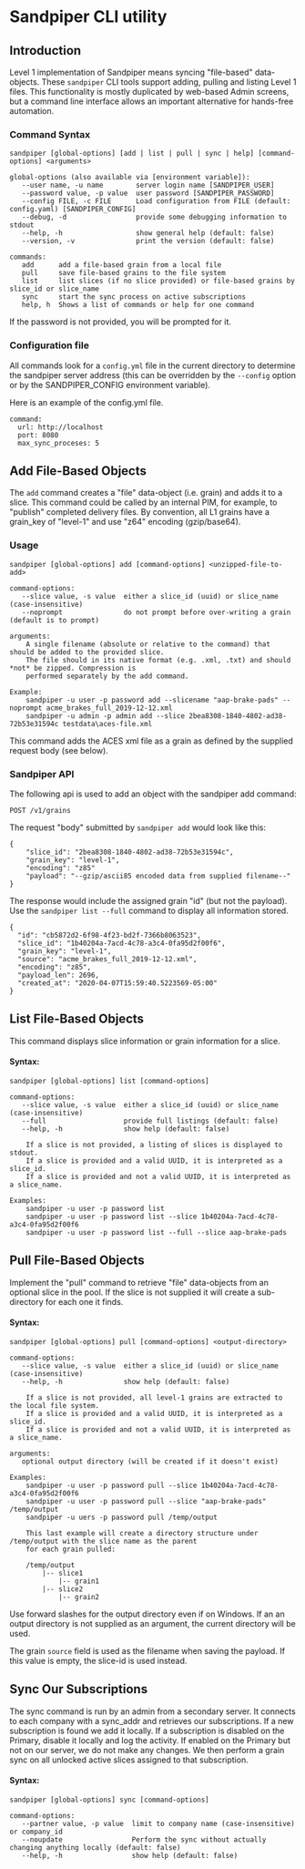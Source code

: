 # Sandpiper CLI utility

## Introduction

Level 1 implementation of Sandpiper means syncing "file-based" data-objects. These `sandpiper` CLI tools support adding, pulling and listing Level 1 files.
This functionality is mostly duplicated by web-based Admin screens, but a command line interface allows an important alternative for hands-free automation.

### Command Syntax

```
sandpiper [global-options] [add | list | pull | sync | help] [command-options] <arguments>

global-options (also available via [environment variable]):
   --user name, -u name        server login name [SANDPIPER_USER]
   --password value, -p value  user password [SANDPIPER_PASSWORD]
   --config FILE, -c FILE      Load configuration from FILE (default: config.yaml) [SANDPIPER_CONFIG]
   --debug, -d                 provide some debugging information to stdout
   --help, -h                  show general help (default: false)
   --version, -v               print the version (default: false)

commands:
   add      add a file-based grain from a local file
   pull     save file-based grains to the file system
   list     list slices (if no slice provided) or file-based grains by slice_id or slice_name
   sync     start the sync process on active subscriptions
   help, h  Shows a list of commands or help for one command
```

If the password is not provided, you will be prompted for it.

### Configuration file

All commands look for a `config.yml` file in the current directory to determine the sandpiper server address (this can be overridden by the `--config` option or by the SANDPIPER_CONFIG environment variable). 

Here is an example of the config.yml file.

```
command:
  url: http://localhost
  port: 8080
  max_sync_proceses: 5
```

## Add File-Based Objects

The `add` command creates a "file" data-object (i.e. grain) and adds it to a slice. This command could be called by an internal PIM, for example, to "publish" completed delivery files. By convention,
all L1 grains have a grain_key of "level-1" and use "z64" encoding (gzip/base64).

### Usage

```
sandpiper [global-options] add [command-options] <unzipped-file-to-add>

command-options:
   --slice value, -s value  either a slice_id (uuid) or slice_name (case-insensitive)
   --noprompt               do not prompt before over-writing a grain (default is to prompt)

arguments:
    A single filename (absolute or relative to the command) that should be added to the provided slice.
    The file should in its native format (e.g. .xml, .txt) and should *not* be zipped. Compression is
    performed separately by the add command.

Example:
    sandpiper -u user -p password add --slicename "aap-brake-pads" --noprompt acme_brakes_full_2019-12-12.xml
    sandpiper -u admin -p admin add --slice 2bea8308-1840-4802-ad38-72b53e31594c testdata\aces-file.xml
```

This command adds the ACES xml file as a grain as defined by the supplied request body (see below).
  
### Sandpiper API

The following api is used to add an object with the sandpiper add command:

```
POST /v1/grains
```

The request "body" submitted by `sandpiper add` would look like this:

```
{
    "slice_id": "2bea8308-1840-4802-ad38-72b53e31594c",
    "grain_key": "level-1",
    "encoding": "z85"
    "payload": "--gzip/ascii85 encoded data from supplied filename--"
}
```

The response would include the assigned grain "id" (but not the payload). Use the `sandpiper list --full` command to display all information stored.

```
{
  "id": "cb5872d2-6f98-4f23-bd2f-7366b8063523",
  "slice_id": "1b40204a-7acd-4c78-a3c4-0fa95d2f00f6",
  "grain_key": "level-1",
  "source": "acme_brakes_full_2019-12-12.xml",
  "encoding": "z85",
  "payload_len": 2696,
  "created_at": "2020-04-07T15:59:40.5223569-05:00"
}
```

## List File-Based Objects

This command displays slice information or grain information for a slice.

#### Syntax:

```
sandpiper [global-options] list [command-options]

command-options:
   --slice value, -s value  either a slice_id (uuid) or slice_name (case-insensitive)
   --full                   provide full listings (default: false)
   --help, -h               show help (default: false)

    If a slice is not provided, a listing of slices is displayed to stdout.
    If a slice is provided and a valid UUID, it is interpreted as a slice_id.
    If a slice is provided and not a valid UUID, it is interpreted as a slice_name. 

Examples:
    sandpiper -u user -p password list
    sandpiper -u user -p password list --slice 1b40204a-7acd-4c78-a3c4-0fa95d2f00f6
    sandpiper -u user -p password list --full --slice aap-brake-pads
```

## Pull File-Based Objects

Implement the "pull" command to retrieve "file" data-objects from an optional slice in the pool. If the slice is not supplied it will create a sub-directory for each one it finds.

#### Syntax:

```
sandpiper [global-options] pull [command-options] <output-directory>

command-options:
   --slice value, -s value  either a slice_id (uuid) or slice_name (case-insensitive)
   --help, -h               show help (default: false)

    If a slice is not provided, all level-1 grains are extracted to the local file system.
    If a slice is provided and a valid UUID, it is interpreted as a slice_id.
    If a slice is provided and not a valid UUID, it is interpreted as a slice_name.  

arguments:
   optional output directory (will be created if it doesn't exist)

Examples:
    sandpiper -u user -p password pull --slice 1b40204a-7acd-4c78-a3c4-0fa95d2f00f6
    sandpiper -u user -p password pull --slice "aap-brake-pads" /temp/output
    sandpiper -u uers -p password pull /temp/output

    This last example will create a directory structure under /temp/output with the slice name as the parent
    for each grain pulled:

    /temp/output
        |-- slice1
            |-- grain1
        |-- slice2
            |-- grain2 
```
    
Use forward slashes for the output directory even if on Windows. If an an output directory is not supplied as an argument, the current directory will be used.

The grain `source` field is used as the filename when saving the payload. If this value is empty, the slice-id is used instead.

## Sync Our Subscriptions

The sync command is run by an admin from a secondary server. It connects to each company with a sync_addr and retrieves our subscriptions. If a new subscription
is found we add it locally. If a subscription is disabled on the Primary, disable it locally and log the activity. If enabled on the Primary but not on our server,
we do not make any changes. We then perform a grain sync on all unlocked active slices assigned to that subscription.  

#### Syntax:

```
sandpiper [global-options] sync [command-options]

command-options:
   --partner value, -p value  limit to company name (case-insensitive) or company_id
   --noupdate                 Perform the sync without actually changing anything locally (default: false)
   --help, -h                 show help (default: false)
```
